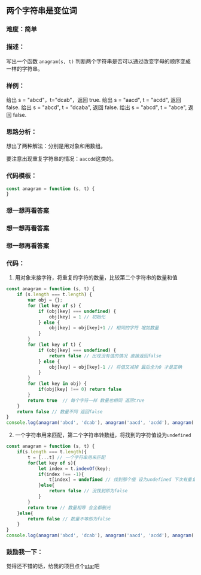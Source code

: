 ## 两个字符串是变位词 

### 难度：简单

### 描述：

写出一个函数 `anagram(s, t)` 判断两个字符串是否可以通过改变字母的顺序变成一样的字符串。

### 样例：

给出 s = "abcd"，t="dcab"，返回 true.
给出 s = "aacd", t = "acdd", 返回 false.
给出 s = "abcd", t = "dcaba", 返回 false.
给出 s = "abcd", t = "abce", 返回 false.

### 思路分析：

想出了两种解法：分别是用对象和用数组。

要注意出现重复字符串的情况：`aaccdd`这类的。

### 代码模板：

```js
const anagram = function (s, t) {
}
```

### 想一想再看答案

### 想一想再看答案

### 想一想再看答案

### 代码：

1. 用对象来接字符，将重复的字符的数量，比较第二个字符串的数量和值

```js
const anagram = function (s, t) {
    if (s.length === t.length) {
        var obj = {};
        for (let key of s) {
            if (obj[key] === undefined) {
                obj[key] = 1 // 初始化
            } else {
                obj[key] = obj[key]+1 // 相同的字符 增加数量
            }
        }
        for (let key of t) {
            if (obj[key] === undefined) {
                return false // 出现没有值的情况 直接返回false
            } else {
                obj[key] = obj[key]-1 // 将值又减掉 最后全为0 才是正确
            }
        }
        for (let key in obj) {
            if(obj[key] !== 0) return false
        }
        return true  // 每个字符一样 数量也相同 返回true 
    } 
    return false // 数量不同 返回false
}
console.log(anagram('abcd', 'dcab'), anagram('aacd', 'acdd'), anagram('abcd', 'dcaba'), anagram('abcd', 'abce'))
```
2. 一个字符串用来匹配，第二个字符串转数组，将找到的字符值设为`undefined`

```js
const anagram = function (s, t) {
    if(s.length === t.length){
        t = [...t] // 一个字符串用来匹配
        for(let key of s){
            let index = t.indexOf(key);
            if(index !== -1){
                t[index] = undefined // 找到那个值 设为undefined 下次有重复的 就不会再找到
            }else{
                return false // 没找到即为false
            }
        }
        return true // 数量相等 会全都删光
    }else{
        return false // 数量不等即为false
    }
}
console.log(anagram('abcd', 'dcab'), anagram('aacd', 'acdd'), anagram('abcd', 'dcaba'), anagram('abcd', 'abce'))

```

### 鼓励我一下：

觉得还不错的话，给我的项目点个[star](https://github.com/OBKoro1/Brush_algorithm)吧